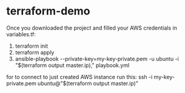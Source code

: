# terraform-demo

Once you downloaded the project and filled your AWS credentials in variables.tf:
1. terraform init
2. terraform apply
3. ansible-playbook --private-key=my-key-private.pem -u ubuntu -i "$(terraform output master.ip)," playbook.yml

for to connect to just created AWS instance run this:
ssh -i my-key-private.pem ubuntu@"$(terraform output master.ip)"
